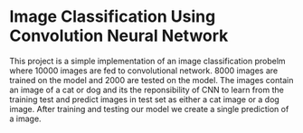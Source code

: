 # Image Classification Using Convolution Neural Network
This project is a simple implementation of an image classification probelm where 10000 images are fed to convolutional network.
8000 images are trained on the model and 2000 are tested on the model.
The images contain an image of a cat or dog and its the reponsibility of CNN to learn from the training test and predict images in test set as either a cat image or a dog image. After training and testing our model we create a single prediction of a image.
